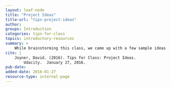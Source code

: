 ```yaml
---
layout: leaf-node
title: "Project Ideas"
title-url: "tips-project-ideas"
author: 
groups: Introduction
categories: tips-for-class
topics: introductory-resources
summary: >
    While brainstorming this class, we came up with a few sample ideas for possible projects. Note that you absolutely do not need to choose a project from the list below, and in fact, we'd encourage you to create your own project idea. These are just some ideas to get you started, and if one catches your eye, you can feel free to actually pursue it.
cite: |
    Joyner, David. (2016). Tips for Class: Project Ideas.
        Udacity.  January 27, 2016.
pub-date: 
added-date: 2016-01-27
resource-type: internal-page
---
```

